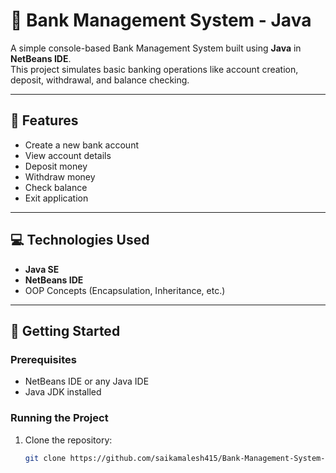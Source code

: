 # 🏦 Bank Management System - Java

A simple console-based Bank Management System built using **Java** in **NetBeans IDE**.  
This project simulates basic banking operations like account creation, deposit, withdrawal, and balance checking.

---

## 📌 Features

- Create a new bank account
- View account details
- Deposit money
- Withdraw money
- Check balance
- Exit application

---

## 💻 Technologies Used

- **Java SE**
- **NetBeans IDE**
- OOP Concepts (Encapsulation, Inheritance, etc.)

---

## 🚀 Getting Started

### Prerequisites
- NetBeans IDE or any Java IDE
- Java JDK installed

### Running the Project

1. Clone the repository:
   ```bash
   git clone https://github.com/saikamalesh415/Bank-Management-System-Java.git
